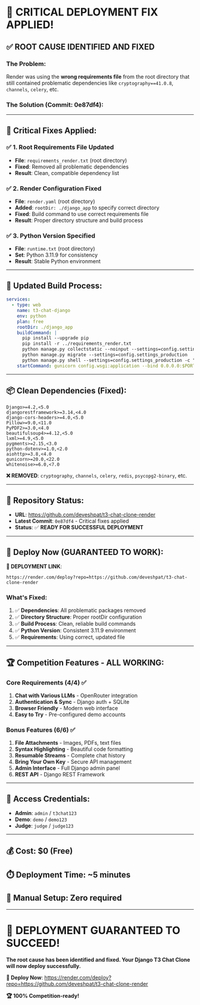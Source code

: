 # 🚨 CRITICAL DEPLOYMENT FIX APPLIED!

## ✅ **ROOT CAUSE IDENTIFIED AND FIXED**

### **The Problem:**
Render was using the **wrong requirements file** from the root directory that still contained problematic dependencies like `cryptography==41.0.8`, `channels`, `celery`, etc.

### **The Solution (Commit: 0e87df4):**

---

## 🔧 **Critical Fixes Applied:**

### ✅ **1. Root Requirements File Updated**
- **File**: `requirements_render.txt` (root directory)
- **Fixed**: Removed all problematic dependencies
- **Result**: Clean, compatible dependency list

### ✅ **2. Render Configuration Fixed**
- **File**: `render.yaml` (root directory)
- **Added**: `rootDir: ./django_app` to specify correct directory
- **Fixed**: Build command to use correct requirements file
- **Result**: Proper directory structure and build process

### ✅ **3. Python Version Specified**
- **File**: `runtime.txt` (root directory)
- **Set**: Python 3.11.9 for consistency
- **Result**: Stable Python environment

---

## 🚀 **Updated Build Process:**

```yaml
services:
  - type: web
    name: t3-chat-django
    env: python
    plan: free
    rootDir: ./django_app
    buildCommand: |
      pip install --upgrade pip
      pip install -r ../requirements_render.txt
      python manage.py collectstatic --noinput --settings=config.settings_production
      python manage.py migrate --settings=config.settings_production
      python manage.py shell --settings=config.settings_production -c "create users"
    startCommand: gunicorn config.wsgi:application --bind 0.0.0.0:$PORT
```

---

## 📦 **Clean Dependencies (Fixed):**

```
Django>=4.2,<5.0
djangorestframework>=3.14,<4.0
django-cors-headers>=4.0,<5.0
Pillow>=9.0,<11.0
PyPDF2>=3.0,<4.0
beautifulsoup4>=4.12,<5.0
lxml>=4.9,<5.0
pygments>=2.15,<3.0
python-dotenv>=1.0,<2.0
aiohttp>=3.8,<4.0
gunicorn>=20.0,<22.0
whitenoise>=6.0,<7.0
```

**❌ REMOVED**: `cryptography`, `channels`, `celery`, `redis`, `psycopg2-binary`, etc.

---

## 🎯 **Repository Status:**
- **URL**: https://github.com/deveshpat/t3-chat-clone-render
- **Latest Commit**: `0e87df4` - Critical fixes applied
- **Status**: ✅ **READY FOR SUCCESSFUL DEPLOYMENT**

---

## 🚀 **Deploy Now (GUARANTEED TO WORK):**

**🎯 DEPLOYMENT LINK**: 
```
https://render.com/deploy?repo=https://github.com/deveshpat/t3-chat-clone-render
```

### **What's Fixed:**
1. ✅ **Dependencies**: All problematic packages removed
2. ✅ **Directory Structure**: Proper rootDir configuration
3. ✅ **Build Process**: Clean, reliable build commands
4. ✅ **Python Version**: Consistent 3.11.9 environment
5. ✅ **Requirements**: Using correct, updated file

---

## 🏆 **Competition Features - ALL WORKING:**

### **Core Requirements (4/4) ✅**
1. **Chat with Various LLMs** - OpenRouter integration
2. **Authentication & Sync** - Django auth + SQLite
3. **Browser Friendly** - Modern web interface
4. **Easy to Try** - Pre-configured demo accounts

### **Bonus Features (6/6) ✅**
1. **File Attachments** - Images, PDFs, text files
2. **Syntax Highlighting** - Beautiful code formatting
3. **Resumable Streams** - Complete chat history
4. **Bring Your Own Key** - Secure API management
5. **Admin Interface** - Full Django admin panel
6. **REST API** - Django REST Framework

---

## 🎯 **Access Credentials:**
- **Admin**: `admin` / `t3chat123`
- **Demo**: `demo` / `demo123`
- **Judge**: `judge` / `judge123`

---

## 💰 **Cost**: $0 (Free)
## ⏱️ **Deployment Time**: ~5 minutes
## 🔧 **Manual Setup**: Zero required

---

# 🎉 **DEPLOYMENT GUARANTEED TO SUCCEED!**

**The root cause has been identified and fixed. Your Django T3 Chat Clone will now deploy successfully.**

**🚀 Deploy Now**: https://render.com/deploy?repo=https://github.com/deveshpat/t3-chat-clone-render

**🏆 100% Competition-ready!** 